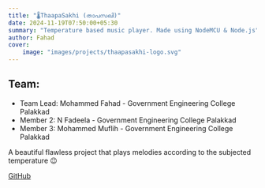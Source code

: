 ```yaml
---
title: "🌡ThaapaSakhi (താപസഖി)"
date: 2024-11-19T07:50:00+05:30
summary: "Temperature based music player. Made using NodeMCU & Node.js"
author: Fahad
cover:
    image: "images/projects/thaapasakhi-logo.svg"
---
```


## Team:
- Team Lead: Mohammed Fahad - Government Engineering College Palakkad
- Member 2: N Fadeela - Government Engineering College Palakkad
- Member 3: Mohammed Muflih - Government Engineering College Palakkad

A beautiful flawless project that plays melodies according to the subjected temperature 😉

[GitHub](https://github.com/Ranger-NF/ThaapaSakhi)
